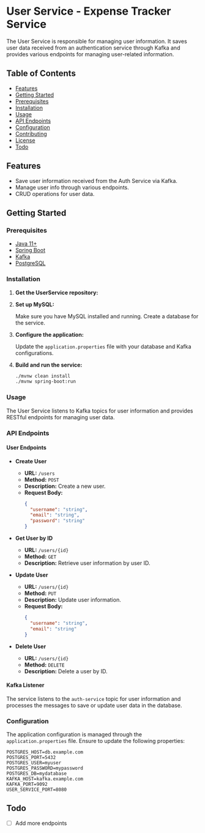 # User Service - Expense Tracker Service

The User Service is responsible for managing user information. It saves user data received from an authentication service through Kafka and provides various endpoints for managing user-related information.

## Table of Contents

- [Features](#features)
- [Getting Started](#getting-started)
- [Prerequisites](#prerequisites)
- [Installation](#installation)
- [Usage](#usage)
- [API Endpoints](#api-endpoints)
- [Configuration](#configuration)
- [Contributing](#contributing)
- [License](#license)
- [Todo](#Todo)

## Features

- Save user information received from the Auth Service via Kafka.
- Manage user info through various endpoints.
- CRUD operations for user data.

## Getting Started

### Prerequisites

- [Java 11+](https://www.oracle.com/java/technologies/javase-jdk11-downloads.html)
- [Spring Boot](https://spring.io/projects/spring-boot)
- [Kafka](https://kafka.apache.org/)
- [PostgreSQL](https://www.postgresql.org/)

### Installation

1. **Get the UserService repository:**


2. **Set up MySQL:**

   Make sure you have MySQL installed and running. Create a database for the service.

3. **Configure the application:**

   Update the `application.properties` file with your database and Kafka configurations.

4. **Build and run the service:**

    ```sh
    ./mvnw clean install
    ./mvnw spring-boot:run
    ```

### Usage

The User Service listens to Kafka topics for user information and provides RESTful endpoints for managing user data.

### API Endpoints

#### User Endpoints

- **Create User**
    - **URL:** `/users`
    - **Method:** `POST`
    - **Description:** Create a new user.
    - **Request Body:**
      ```json
      {
        "username": "string",
        "email": "string",
        "password": "string"
      }
      ```

- **Get User by ID**
    - **URL:** `/users/{id}`
    - **Method:** `GET`
    - **Description:** Retrieve user information by user ID.

- **Update User**
    - **URL:** `/users/{id}`
    - **Method:** `PUT`
    - **Description:** Update user information.
    - **Request Body:**
      ```json
      {
        "username": "string",
        "email": "string"
      }
      ```

- **Delete User**
    - **URL:** `/users/{id}`
    - **Method:** `DELETE`
    - **Description:** Delete a user by ID.

#### Kafka Listener

The service listens to the `auth-service` topic for user information and processes the messages to save or update user data in the database.

### Configuration

The application configuration is managed through the `application.properties` file. Ensure to update the following properties:

```dosini
POSTGRES_HOST=db.example.com
POSTGRES_PORT=5432
POSTGRES_USER=myuser
POSTGRES_PASSWORD=mypassword
POSTGRES_DB=mydatabase
KAFKA_HOST=kafka.example.com
KAFKA_PORT=9092
USER_SERVICE_PORT=8080
```

## Todo
- [ ] Add more endpoints


